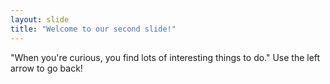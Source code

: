 ```yaml
---
layout: slide
title: "Welcome to our second slide!"
---
```

"When you're curious, you find lots of interesting things to do."
Use the left arrow to go back!
